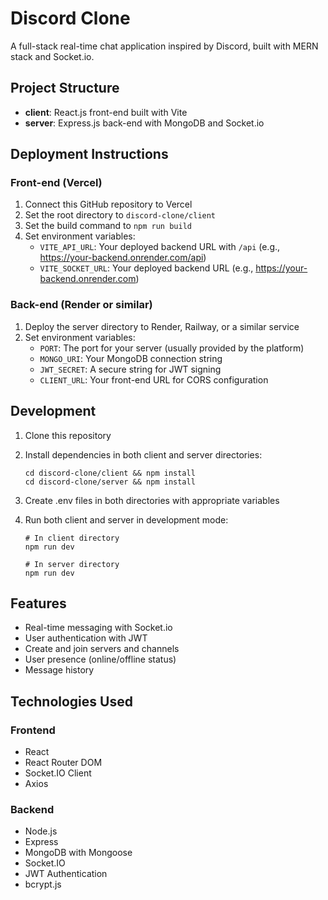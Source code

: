 # Discord Clone

A full-stack real-time chat application inspired by Discord, built with MERN stack and Socket.io.

## Project Structure

- **client**: React.js front-end built with Vite
- **server**: Express.js back-end with MongoDB and Socket.io

## Deployment Instructions

### Front-end (Vercel)

1. Connect this GitHub repository to Vercel
2. Set the root directory to `discord-clone/client`
3. Set the build command to `npm run build`
4. Set environment variables:
   - `VITE_API_URL`: Your deployed backend URL with `/api` (e.g., https://your-backend.onrender.com/api)
   - `VITE_SOCKET_URL`: Your deployed backend URL (e.g., https://your-backend.onrender.com)

### Back-end (Render or similar)

1. Deploy the server directory to Render, Railway, or a similar service
2. Set environment variables:
   - `PORT`: The port for your server (usually provided by the platform)
   - `MONGO_URI`: Your MongoDB connection string
   - `JWT_SECRET`: A secure string for JWT signing
   - `CLIENT_URL`: Your front-end URL for CORS configuration

## Development

1. Clone this repository
2. Install dependencies in both client and server directories:
   ```
   cd discord-clone/client && npm install
   cd discord-clone/server && npm install
   ```
3. Create .env files in both directories with appropriate variables
4. Run both client and server in development mode:

   ```
   # In client directory
   npm run dev

   # In server directory
   npm run dev
   ```

## Features

- Real-time messaging with Socket.io
- User authentication with JWT
- Create and join servers and channels
- User presence (online/offline status)
- Message history

## Technologies Used

### Frontend

- React
- React Router DOM
- Socket.IO Client
- Axios

### Backend

- Node.js
- Express
- MongoDB with Mongoose
- Socket.IO
- JWT Authentication
- bcrypt.js
